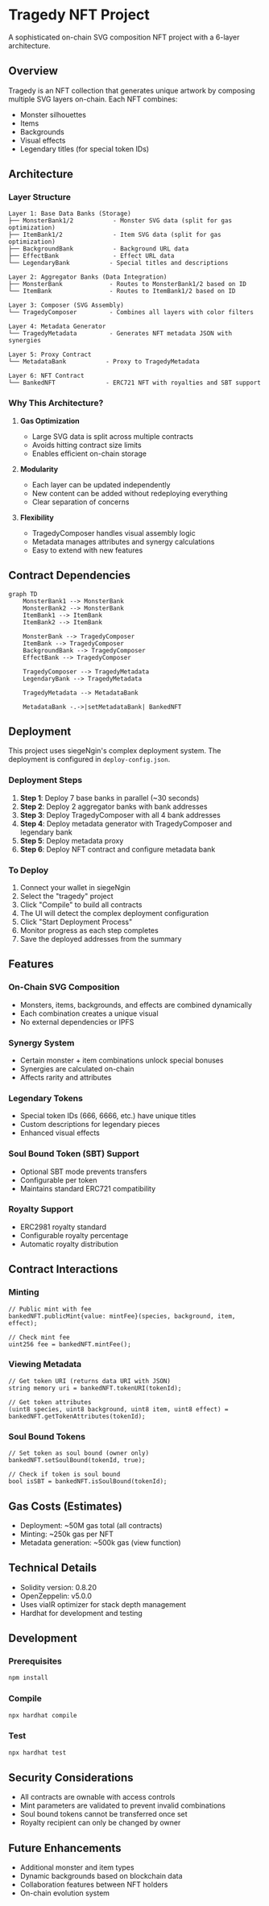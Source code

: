 # Tragedy NFT Project

A sophisticated on-chain SVG composition NFT project with a 6-layer architecture.

## Overview

Tragedy is an NFT collection that generates unique artwork by composing multiple SVG layers on-chain. Each NFT combines:
- Monster silhouettes
- Items
- Backgrounds
- Visual effects
- Legendary titles (for special token IDs)

## Architecture

### Layer Structure

```
Layer 1: Base Data Banks (Storage)
├── MonsterBank1/2           - Monster SVG data (split for gas optimization)
├── ItemBank1/2              - Item SVG data (split for gas optimization)
├── BackgroundBank           - Background URL data
├── EffectBank               - Effect URL data
└── LegendaryBank           - Special titles and descriptions

Layer 2: Aggregator Banks (Data Integration)
├── MonsterBank             - Routes to MonsterBank1/2 based on ID
└── ItemBank                - Routes to ItemBank1/2 based on ID

Layer 3: Composer (SVG Assembly)
└── TragedyComposer         - Combines all layers with color filters

Layer 4: Metadata Generator
└── TragedyMetadata         - Generates NFT metadata JSON with synergies

Layer 5: Proxy Contract
└── MetadataBank           - Proxy to TragedyMetadata

Layer 6: NFT Contract
└── BankedNFT              - ERC721 NFT with royalties and SBT support
```

### Why This Architecture?

1. **Gas Optimization**
   - Large SVG data is split across multiple contracts
   - Avoids hitting contract size limits
   - Enables efficient on-chain storage

2. **Modularity**
   - Each layer can be updated independently
   - New content can be added without redeploying everything
   - Clear separation of concerns

3. **Flexibility**
   - TragedyComposer handles visual assembly logic
   - Metadata manages attributes and synergy calculations
   - Easy to extend with new features

## Contract Dependencies

```mermaid
graph TD
    MonsterBank1 --> MonsterBank
    MonsterBank2 --> MonsterBank
    ItemBank1 --> ItemBank
    ItemBank2 --> ItemBank
    
    MonsterBank --> TragedyComposer
    ItemBank --> TragedyComposer
    BackgroundBank --> TragedyComposer
    EffectBank --> TragedyComposer
    
    TragedyComposer --> TragedyMetadata
    LegendaryBank --> TragedyMetadata
    
    TragedyMetadata --> MetadataBank
    
    MetadataBank -.->|setMetadataBank| BankedNFT
```

## Deployment

This project uses siegeNgin's complex deployment system. The deployment is configured in `deploy-config.json`.

### Deployment Steps

1. **Step 1**: Deploy 7 base banks in parallel (~30 seconds)
2. **Step 2**: Deploy 2 aggregator banks with bank addresses
3. **Step 3**: Deploy TragedyComposer with all 4 bank addresses
4. **Step 4**: Deploy metadata generator with TragedyComposer and legendary bank
5. **Step 5**: Deploy metadata proxy
6. **Step 6**: Deploy NFT contract and configure metadata bank

### To Deploy

1. Connect your wallet in siegeNgin
2. Select the "tragedy" project
3. Click "Compile" to build all contracts
4. The UI will detect the complex deployment configuration
5. Click "Start Deployment Process"
6. Monitor progress as each step completes
7. Save the deployed addresses from the summary

## Features

### On-Chain SVG Composition
- Monsters, items, backgrounds, and effects are combined dynamically
- Each combination creates a unique visual
- No external dependencies or IPFS

### Synergy System
- Certain monster + item combinations unlock special bonuses
- Synergies are calculated on-chain
- Affects rarity and attributes

### Legendary Tokens
- Special token IDs (666, 6666, etc.) have unique titles
- Custom descriptions for legendary pieces
- Enhanced visual effects

### Soul Bound Token (SBT) Support
- Optional SBT mode prevents transfers
- Configurable per token
- Maintains standard ERC721 compatibility

### Royalty Support
- ERC2981 royalty standard
- Configurable royalty percentage
- Automatic royalty distribution

## Contract Interactions

### Minting
```solidity
// Public mint with fee
bankedNFT.publicMint{value: mintFee}(species, background, item, effect);

// Check mint fee
uint256 fee = bankedNFT.mintFee();
```

### Viewing Metadata
```solidity
// Get token URI (returns data URI with JSON)
string memory uri = bankedNFT.tokenURI(tokenId);

// Get token attributes
(uint8 species, uint8 background, uint8 item, uint8 effect) = bankedNFT.getTokenAttributes(tokenId);
```

### Soul Bound Tokens
```solidity
// Set token as soul bound (owner only)
bankedNFT.setSoulBound(tokenId, true);

// Check if token is soul bound
bool isSBT = bankedNFT.isSoulBound(tokenId);
```

## Gas Costs (Estimates)

- Deployment: ~50M gas total (all contracts)
- Minting: ~250k gas per NFT
- Metadata generation: ~500k gas (view function)

## Technical Details

- Solidity version: 0.8.20
- OpenZeppelin: v5.0.0
- Uses viaIR optimizer for stack depth management
- Hardhat for development and testing

## Development

### Prerequisites
```bash
npm install
```

### Compile
```bash
npx hardhat compile
```

### Test
```bash
npx hardhat test
```

## Security Considerations

- All contracts are ownable with access controls
- Mint parameters are validated to prevent invalid combinations
- Soul bound tokens cannot be transferred once set
- Royalty recipient can only be changed by owner

## Future Enhancements

- Additional monster and item types
- Dynamic backgrounds based on blockchain data
- Collaboration features between NFT holders
- On-chain evolution system